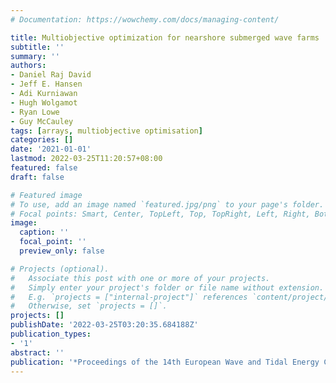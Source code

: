 ```yaml
---
# Documentation: https://wowchemy.com/docs/managing-content/

title: Multiobjective optimization for nearshore submerged wave farms
subtitle: ''
summary: ''
authors:
- Daniel Raj David
- Jeff E. Hansen
- Adi Kurniawan
- Hugh Wolgamot
- Ryan Lowe
- Guy McCauley
tags: [arrays, multiobjective optimisation]
categories: []
date: '2021-01-01'
lastmod: 2022-03-25T11:20:57+08:00
featured: false
draft: false

# Featured image
# To use, add an image named `featured.jpg/png` to your page's folder.
# Focal points: Smart, Center, TopLeft, Top, TopRight, Left, Right, BottomLeft, Bottom, BottomRight.
image:
  caption: ''
  focal_point: ''
  preview_only: false

# Projects (optional).
#   Associate this post with one or more of your projects.
#   Simply enter your project's folder or file name without extension.
#   E.g. `projects = ["internal-project"]` references `content/project/deep-learning/index.md`.
#   Otherwise, set `projects = []`.
projects: []
publishDate: '2022-03-25T03:20:35.684188Z'
publication_types:
- '1'
abstract: ''
publication: '*Proceedings of the 14th European Wave and Tidal Energy Conference*'
---
```

